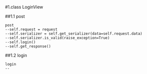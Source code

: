 #1.class LoginView

##1.1 post

```
post
--self.request = request
--self.serializer = self.get_serializer(data=self.request.data)
--self.serializer.is_valid(raise_exception=True)
--self.login()
--self.get_response()
```

##1.2 login

```
login
--
```
